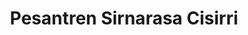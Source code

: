 ---
title: "Pesantren Sirnarasa Cisirri"
description: "Pesantren Sirnarasa Cisiri, Kajembaran Rohmaniyyah. Pesantren Peradaban Dunia dan Destinasi Wisata Religi dan Budaya Indonesia."
---